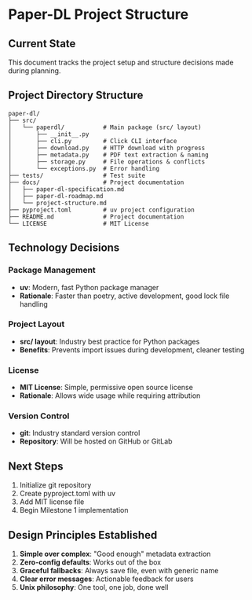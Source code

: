 # Paper-DL Project Structure

## Current State
This document tracks the project setup and structure decisions made during planning.

## Project Directory Structure

```
paper-dl/
├── src/
│   └── paperdl/           # Main package (src/ layout)
│       ├── __init__.py
│       ├── cli.py         # Click CLI interface
│       ├── download.py    # HTTP download with progress
│       ├── metadata.py    # PDF text extraction & naming
│       ├── storage.py     # File operations & conflicts
│       └── exceptions.py  # Error handling
├── tests/                 # Test suite
├── docs/                  # Project documentation
│   ├── paper-dl-specification.md
│   ├── paper-dl-roadmap.md
│   └── project-structure.md
├── pyproject.toml         # uv project configuration
├── README.md              # Project documentation
└── LICENSE                # MIT License
```

## Technology Decisions

### Package Management
- **uv**: Modern, fast Python package manager
- **Rationale**: Faster than poetry, active development, good lock file handling

### Project Layout
- **src/ layout**: Industry best practice for Python packages
- **Benefits**: Prevents import issues during development, cleaner testing

### License
- **MIT License**: Simple, permissive open source license
- **Rationale**: Allows wide usage while requiring attribution

### Version Control
- **git**: Industry standard version control
- **Repository**: Will be hosted on GitHub or GitLab

## Next Steps

1. Initialize git repository
2. Create pyproject.toml with uv
3. Add MIT license file
4. Begin Milestone 1 implementation

## Design Principles Established

1. **Simple over complex**: "Good enough" metadata extraction
2. **Zero-config defaults**: Works out of the box
3. **Graceful fallbacks**: Always save file, even with generic name
4. **Clear error messages**: Actionable feedback for users
5. **Unix philosophy**: One tool, one job, done well